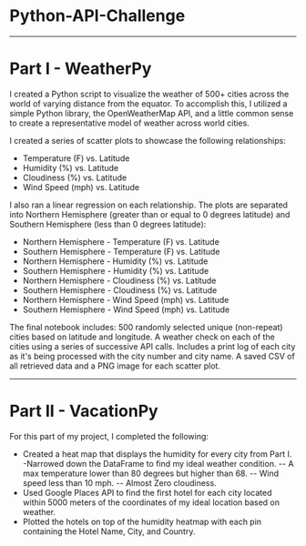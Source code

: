 # Python-API-Challenge
-------------------------
# Part I - WeatherPy 

I created a Python script to visualize the weather of 500+ cities across the world of varying distance from the equator. To accomplish this, I utilized a simple Python library, the OpenWeatherMap API, and a little common sense to create a representative model of weather across world cities. 

I created a series of scatter plots to showcase the following relationships:
- Temperature (F) vs. Latitude 
- Humidity (%) vs. Latitude 
- Cloudiness (%) vs. Latitude 
- Wind Speed (mph) vs. Latitude 

I also ran a linear regression on each relationship. The plots are separated into Northern Hemisphere (greater than or equal to 0 degrees latitude) and Southern Hemisphere (less than 0 degrees latitude):
- Northern Hemisphere - Temperature (F) vs. Latitude 
- Southern Hemisphere - Temperature (F) vs. Latitude 
- Northern Hemisphere - Humidity (%) vs. Latitude 
- Southern Hemisphere - Humidity (%) vs. Latitude 
- Northern Hemisphere - Cloudiness (%) vs. Latitude 
- Southern Hemisphere - Cloudiness (%) vs. Latitude 
- Northern Hemisphere - Wind Speed (mph) vs. Latitude 
- Southern Hemisphere - Wind Speed (mph) vs. Latitude
 

The final notebook includes:
500 randomly selected unique (non-repeat) cities based on latitude and longitude. A weather check on each of the cities using a series of successive API calls. Includes a print log of each city as it's being processed with the city number and city name. A saved CSV of all retrieved data and a PNG image for each scatter plot.

--------------------------------------
# Part II - VacationPy 

For this part of my project, I completed the following:

- Created a heat map that displays the humidity for every city from Part I.
-Narrowed down the DataFrame to find my ideal weather condition. 
-- A max temperature lower than 80 degrees but higher than 68.
-- Wind speed less than 10 mph.
-- Almost Zero cloudiness.
- Used Google Places API to find the first hotel for each city located within 5000 meters of the coordinates of my ideal location based on weather.
- Plotted the hotels on top of the humidity heatmap with each pin containing the Hotel Name, City, and Country.
